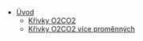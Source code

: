 * [Úvod](#index.md)
  * [Křivky O2CO2](#bloodymaryO2CO2.md)
  * [Křivky O2CO2 více proměnných](#bloodymaryO2CO2ViceProm.md)
